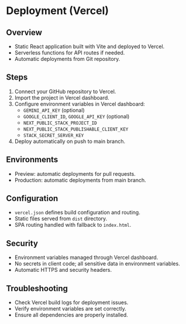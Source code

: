 # Deployment (Vercel)

## Overview

- Static React application built with Vite and deployed to Vercel.
- Serverless functions for API routes if needed.
- Automatic deployments from Git repository.

## Steps

1. Connect your GitHub repository to Vercel.
2. Import the project in Vercel dashboard.
3. Configure environment variables in Vercel dashboard:
   - `GEMINI_API_KEY` (optional)
   - `GOOGLE_CLIENT_ID`, `GOOGLE_API_KEY` (optional)
   - `NEXT_PUBLIC_STACK_PROJECT_ID`
   - `NEXT_PUBLIC_STACK_PUBLISHABLE_CLIENT_KEY`
   - `STACK_SECRET_SERVER_KEY`
4. Deploy automatically on push to main branch.

## Environments

- Preview: automatic deployments for pull requests.
- Production: automatic deployments from main branch.

## Configuration

- `vercel.json` defines build configuration and routing.
- Static files served from `dist` directory.
- SPA routing handled with fallback to `index.html`.

## Security

- Environment variables managed through Vercel dashboard.
- No secrets in client code; all sensitive data in environment variables.
- Automatic HTTPS and security headers.

## Troubleshooting

- Check Vercel build logs for deployment issues.
- Verify environment variables are set correctly.
- Ensure all dependencies are properly installed.
